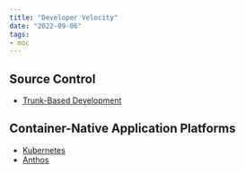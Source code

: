 ```yaml
---
title: "Developer Velocity"
date: "2022-09-06"
tags:
- moc
---
```


## Source Control

- [Trunk-Based Development](notes/Trunk-Based%20Development.md)

## Container-Native Application Platforms

- [Kubernetes](notes/moc/Kubernetes.md)
- [Anthos](notes/GCP%20Anthos.md)
